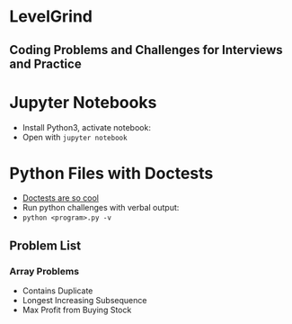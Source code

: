 # LevelGrind
## Coding Problems and Challenges for Interviews and Practice

# Jupyter Notebooks
- Install Python3, activate notebook:
- Open with `jupyter notebook`

# Python Files with Doctests
- [Doctests are so cool](https://docs.python.org/3/library/doctest.html)
- Run python challenges with verbal output:
- `python <program>.py -v`


## Problem List

### Array Problems
- Contains Duplicate
- Longest Increasing Subsequence
- Max Profit from Buying Stock